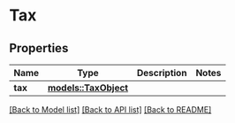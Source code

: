 # Tax

## Properties

Name | Type | Description | Notes
------------ | ------------- | ------------- | -------------
**tax** | [**models::TaxObject**](TaxObject.md) |  | 

[[Back to Model list]](../README.md#documentation-for-models) [[Back to API list]](../README.md#documentation-for-api-endpoints) [[Back to README]](../README.md)


